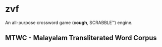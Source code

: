 # zvf

An all-purpose crossword game (**cough**, SCRABBLE™) engine.

## MTWC - Malayalam Transliterated Word Corpus
